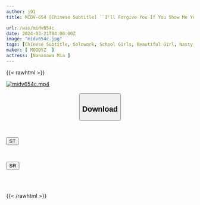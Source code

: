 ```yaml
---
author: j91
title: MIDV-654 [Chinese Subtitle] ``I'll Forgive You If You Show Me Your Pussy.'' A Perverted Convenience Store Manager Threatens A Frightened Shoplifting Girl And Keeps Playing With Her Genitals, Forcing Her To Understand And Rape Her.From That Day On, I Became A Part-time Sex Worker... Mia Nanasawa

url: /was/midv654c
date: 2024-03-21T04:00:00Z
image: "midv654c.jpg"
tags: [Chinese Subtitle, Solowork, School Girls, Beautiful Girl, Nasty, Hardcore, Abuse, Slender	]
maker: [ MOODYZ  ]
actress: [Nanasawa Mia ]
---
```



{{< rawhtml >}}

<div class="video" data-videoid="lgMWPyW1M1f77a4">
    <a href="javascript:;">
        <img src="/was/midv654c/midv654c.jpg" width="WIDTH" height="HEIGHT" alt="midv654c.mp4" loading="lazy">
    </a>
</div>

<script type="text/javascript" src="https://j91.asia/asset/on-demand-st.js"></script>

<br>
  <link rel="stylesheet" href="https://j91.asia/asset/bs5.css">
  
  <center>
  <button class="btn btn-primary" type="button" data-bs-toggle="collapse" data-bs-target=".multi-collapse" aria-expanded="false" aria-controls="multiCollapseExample1 multiCollapseExample2"><h2>Download</h2></button></center>
</p>
<div class="row">
  <div class="col">
    <div class="collapse multi-collapse" id="multiCollapseExample1">
      <div class="card card-body">
	      	      <br>
<div class="buttons">  
<p><a href="https://streamtape.to/v/lgMWPyW1M1f77a4" target="_blank"><button class="btn-hover color-3"><i class="fa fa-download"></i> ST</button></a></p></div>
    </div>
  </div>
</div>
  <div class="col">
    <div class="collapse multi-collapse" id="multiCollapseExample2">
      <div class="card card-body">
	      <br>
<div class="buttons">
<p><a href="https://rubystm.com/zkgr3wsg4997" target="_blank"><button class="btn-hover color-9"><i class="fa fa-download"></i> SR</button></a></p></div>
<br><br>
      </div>
    </div>
  </div>
</div>

{{< /rawhtml >}}